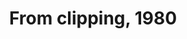 ---
title: From clipping, 1980
tag: from-clipping-1980
permalink: "/category/from-clipping-1980"
---